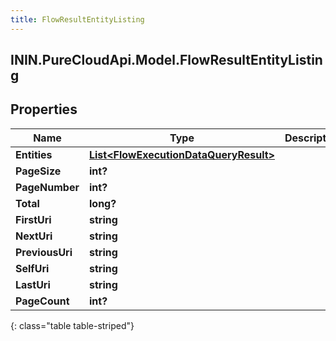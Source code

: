 ```yaml
---
title: FlowResultEntityListing
---
```

## ININ.PureCloudApi.Model.FlowResultEntityListing

## Properties

|Name | Type | Description | Notes|
|------------ | ------------- | ------------- | -------------|
| **Entities** | [**List&lt;FlowExecutionDataQueryResult&gt;**](FlowExecutionDataQueryResult.html) |  | [optional] |
| **PageSize** | **int?** |  | [optional] |
| **PageNumber** | **int?** |  | [optional] |
| **Total** | **long?** |  | [optional] |
| **FirstUri** | **string** |  | [optional] |
| **NextUri** | **string** |  | [optional] |
| **PreviousUri** | **string** |  | [optional] |
| **SelfUri** | **string** |  | [optional] |
| **LastUri** | **string** |  | [optional] |
| **PageCount** | **int?** |  | [optional] |
{: class="table table-striped"}


